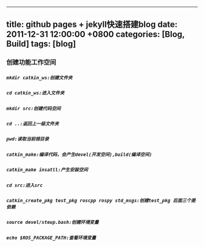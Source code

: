  ---
 title: github pages + jekyll快速搭建blog
 date: 2011-12-31 12:00:00 +0800
 categories: [Blog, Build]
 tags: [blog]
 ---
### 创建功能工作空间
##### `mkdir catkin_ws:创建文件夹`
##### `cd catkin_ws:进入文件夹`
##### `mkdir src:创建代码空间`
##### `cd ..:返回上一级文件夹`
##### `pwd:读取当前根目录`
##### `catkin_make:编译代码，会产生devel(开发空间),build(编译空间)`
##### `catkin_make insatll:产生安装空间`
##### `cd src:进入src`
##### `catkin_create_pkg test_pkg roscpp rospy std_msgs:创建test_pkg 后面三个是依赖`
##### `source devel/steup.bash:创建环境变量`
##### `echo $ROS_PACKAGE_PATH:查看环境变量`
